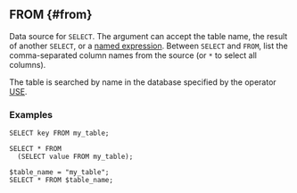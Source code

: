 ## FROM {#from}

Data source for `SELECT`. The argument can accept the table name, the result of another `SELECT`, or a [named expression](../expressions.md#named-nodes). Between `SELECT` and `FROM`, list the comma-separated column names from the source (or `*` to select all columns).

The table is searched by name in the database specified by the operator [USE](../use.md).

### Examples

```yql
SELECT key FROM my_table;
```

```yql
SELECT * FROM
  (SELECT value FROM my_table);
```

```yql
$table_name = "my_table";
SELECT * FROM $table_name;
```

